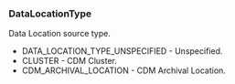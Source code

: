 ### DataLocationType
Data Location source type.

- DATA_LOCATION_TYPE_UNSPECIFIED - Unspecified.
- CLUSTER - CDM Cluster.
- CDM_ARCHIVAL_LOCATION - CDM Archival Location.
